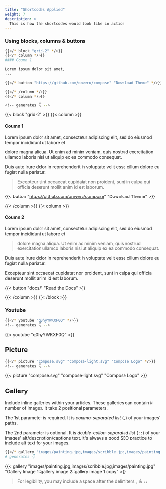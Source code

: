 ```yaml
---
title: "Shortcodes Applied"
weight: 7
description: >
  This is how the shortcodes would look like in action
---
```


### Using blocks, columns & buttons

```sh
{{</* block "grid-2" */>}}
{{</* column */>}}
#### Coumn 1 

Lorem ipsum dolor sit amet, 
...

{{</* button "https://github.com/onweru/compose" "Download Theme" */>}}

{{</* /column */>}}
{{</* column */>}}

<!-- generates 👇 -->
```

{{< block "grid-2" >}}
{{< column >}}
#### Coumn 1 

Lorem ipsum dolor sit amet, consectetur adipiscing elit, sed do eiusmod tempor incididunt ut labore et 

dolore magna aliqua. Ut enim ad minim veniam, quis nostrud exercitation ullamco laboris nisi ut aliquip ex ea commodo consequat. 

Duis aute irure dolor in reprehenderit in voluptate velit esse cillum dolore eu fugiat nulla pariatur.

> Excepteur sint occaecat cupidatat non proident, sunt in culpa qui officia deserunt mollit anim id est laborum.

{{< button "https://github.com/onweru/compose" "Download Theme" >}}

{{< /column >}}
{{< column >}}
#### Coumn 2


Lorem ipsum dolor sit amet, consectetur adipiscing elit, sed do eiusmod tempor incididunt ut labore et 

> dolore magna aliqua. Ut enim ad minim veniam, quis nostrud exercitation ullamco laboris nisi ut aliquip ex ea commodo consequat. 

Duis aute irure dolor in reprehenderit in voluptate velit esse cillum dolore eu fugiat nulla pariatur.

Excepteur sint occaecat cupidatat non proident, sunt in culpa qui officia deserunt mollit anim id est laborum.

{{< button "docs/" "Read the Docs" >}}

{{< /column >}}
{{< /block >}}

### Youtube

```sh
{{</* youtube "q0hyYWKXF0Q" */>}}
<!-- generates 👇 -->
```

{{< youtube "q0hyYWKXF0Q" >}}

## Picture

```sh
{{</* picture "compose.svg" "compose-light.svg" "Compose Logo" */>}} 
<!-- generates 👇 -->
```

{{< picture "compose.svg" "compose-light.svg" "Compose Logo" >}}

## Gallery

Include inline galleries within your articles. These galleries can contain `N` number of images. It take 2 positional parameters. 

The 1st parameter is required. It is _comma-separated list_ (`,`) of your images' paths.

The 2nd parameter is optional. It is _double-collon-separated list_ (`::`) of your images' alt/description/captions text. It's always a good SEO practice to include alt text for your images.

```sh
{{</* gallery "images/painting.jpg,images/scribble.jpg,images/painting.jpg" "Gallery Image 1::gallery image 2::gallery image 1 copy" */>}}
# generates 👇
```

{{< gallery "images/painting.jpg,images/scribble.jpg,images/painting.jpg" "Gallery Image 1::gallery image 2::gallery image 1 copy" >}}

> For legibility, you may include a space after the delimiters `,` & `::`
